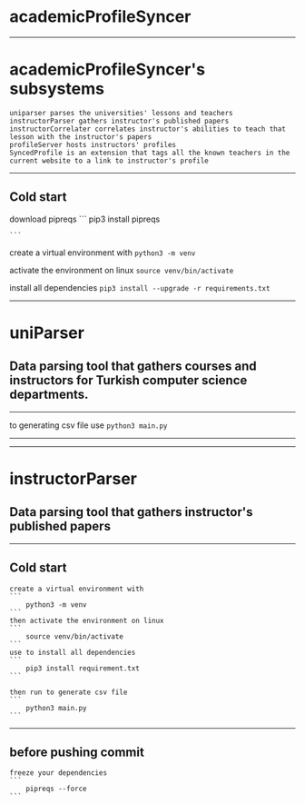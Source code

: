 # academicProfileSyncer

---

# academicProfileSyncer's  subsystems 

    uniparser parses the universities' lessons and teachers 
    instructorParser gathers instructor's published papers
    instructorCorrelater correlates instructor's abilities to teach that lesson with the instructor's papers
    profileServer hosts instructors' profiles 
    SyncedProfile is an extension that tags all the known teachers in the current website to a link to instructor's profile   

---
## Cold start
download pipreqs 
    ```
        pip3 install pipreqs
 
    ```

create a virtual environment with 
    ```
        python3 -m venv 
    ```
    
activate the environment on linux 
    ```
        source venv/bin/activate
    ```
    
install all dependencies
    ```
        pip3 install --upgrade -r requirements.txt
    ```

---
# uniParser
## Data parsing tool that gathers courses and instructors for Turkish computer science departments.

---

to generating csv file use
    ```
        python3 main.py
    ```

---


---
# instructorParser
## Data parsing tool that gathers instructor's published papers

---


## Cold start
    create a virtual environment with 
    ```
        python3 -m venv 
    ```
    then activate the environment on linux 
    ```
        source venv/bin/activate
    ```
    use to install all dependencies
    ```
        pip3 install requirement.txt
    ```

    then run to generate csv file
    ```
        python3 main.py
    ```

---
## before pushing commit
    freeze your dependencies 
    ```
        pipreqs --force
    ```